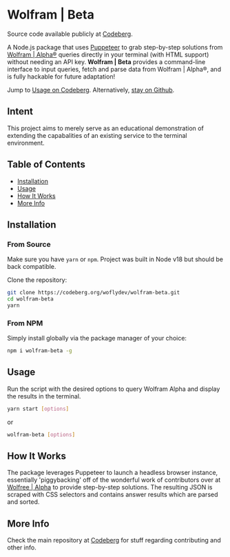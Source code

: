 # Wolfram | Beta

Source code available publicly at [Codeberg](https://codeberg.org/woflydev/wolfram-beta/).

A Node.js package that uses [Puppeteer](https://pptr.dev) to grab step-by-step solutions from [Wolfram | Alpha®](https://www.wolframalpha.com) queries directly in your terminal (with HTML support) without needing an API key. **Wolfram | Beta** provides a command-line interface to input queries, fetch and parse data from Wolfram | Alpha®, and is fully hackable for future adaptation!

Jump to [Usage on Codeberg](https://codeberg.org/woflydev/wolfram-beta/#usage). Alternatively, [stay on Github](#usage).

## Intent

This project aims to merely serve as an educational demonstration of extending the capabalities of an existing service to the terminal environment.

## Table of Contents

- [Installation](#installation)
- [Usage](#usage)
- [How It Works](#how-it-works)
- [More Info](#more-info)

## Installation

### From Source
Make sure you have `yarn` or `npm`. Project was built in Node v18 but should be back compatible.

Clone the repository:
```bash
git clone https://codeberg.org/woflydev/wolfram-beta.git
cd wolfram-beta
yarn
```

### From NPM
Simply install globally via the package manager of your choice:
```bash
npm i wolfram-beta -g
```

## Usage
Run the script with the desired options to query Wolfram Alpha and display the results in the terminal.

```bash
yarn start [options]
```

or

```bash
wolfram-beta [options]
```

## How It Works

The package leverages Puppeteer to launch a headless browser instance, essentially 'piggybacking' off of the wonderful work of contributors over at [Wolfree | Alpha](https://codeberg.org/wolfree) to provide step-by-step solutions. The resulting JSON is scraped with CSS selectors and contains answer results which are parsed and sorted.

## More Info

Check the main repository at [Codeberg](https://codeberg.org/woflydev/wolfram-beta) for stuff regarding contributing and other info.
